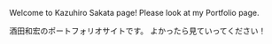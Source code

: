 Welcome to Kazuhiro Sakata page!
Please look at my Portfolio page.

酒田和宏のポートフォリオサイトです。
よかったら見ていってください！